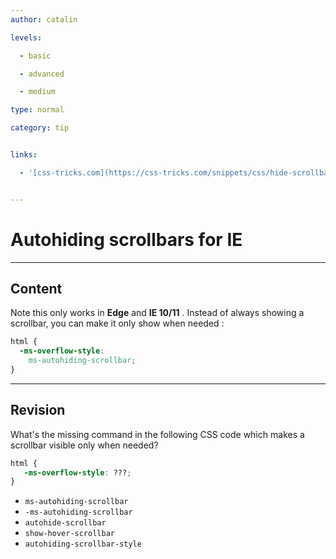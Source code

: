 ```yaml
---
author: catalin

levels:

  - basic

  - advanced

  - medium

type: normal

category: tip


links:

  - '[css-tricks.com](https://css-tricks.com/snippets/css/hide-scrollbar-in-edge-ie-1011/){website}'


---
```


# Autohiding scrollbars for **IE**

---
## Content

Note this only works in **Edge** and **IE 10/11** .
Instead of always showing a scrollbar, you can make it only show when needed :
```css
html {
  -ms-overflow-style: 
    ms-autohiding-scrollbar;
}
```

---
## Revision

What's the missing command in the following CSS code which makes a scrollbar visible only when needed?

```css
html {
   -ms-overflow-style: ???;
}
```


* `ms-autohiding-scrollbar`
* `-ms-autohiding-scrollbar`
* `autohide-scrollbar`
* `show-hover-scrollbar`
* `autohiding-scrollbar-style`

